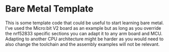 # Bare Metal Template

This is some template code that could be useful to start learning bare metal.
I've used the Micro:bit V2 board as an example but as long as you override the nrf52833 specific sections you can adapt it to any arm board and MCU.
Adapting to another CPU architecture might be harder as you would need to also change the toolchain and the assembly examples will not be relevant.
